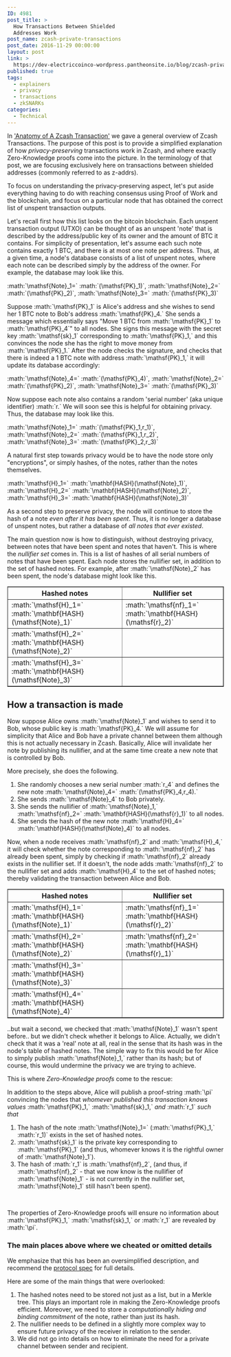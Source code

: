```yaml
---
ID: 4981
post_title: >
  How Transactions Between Shielded
  Addresses Work
post_name: zcash-private-transactions
post_date: 2016-11-29 00:00:00
layout: post
link: >
  https://dev-electriccoinco-wordpress.pantheonsite.io/blog/zcash-private-transactions/
published: true
tags:
  - explainers
  - privacy
  - transactions
  - zkSNARKs
categories:
  - Technical
---
```

<p>In <a class="reference external" href="/blog/anatomy-of-zcash/">'Anatomy of A Zcash Transaction'</a> we gave a general overview of Zcash Transactions. The purpose of this post is to provide a simplified explanation of how <em>privacy-preserving</em> transactions work in Zcash, and where exactly Zero-Knowledge proofs come into the picture. In the terminology of that post, we are focusing exclusively here on transactions between shielded addresses (commonly referred to as z-addrs).</p>
<p>To focus on understanding the privacy-preserving aspect, let's put aside everything having to do with reaching consensus using Proof of Work and the blockchain, and focus on a particular node that has obtained the correct list of unspent transaction outputs.</p>
<p>Let's recall first how this list looks on the bitcoin blockchain. Each unspent transaction output (UTXO) can be thought of as an unspent 'note' that is described by the address/public key of its owner and the amount of BTC it contains. For simplicity of presentation, let's assume each such note contains exactly 1 BTC, and there is at most one note per address. Thus, at a given time, a node's database consists of a list of unspent notes, where each note can be described simply by the address of the owner. For example, the database may look like this.</p>
<p>:math:`\mathsf{Note}_1=` :math:`(\mathsf{PK}_1)`, :math:`\mathsf{Note}_2=` :math:`(\mathsf{PK}_2)`, :math:`\mathsf{Note}_3=` :math:`(\mathsf{PK}_3)`</p>
<p>Suppose :math:`\mathsf{PK}_1` is Alice's address and she wishes to send her 1 BTC note to Bob's address :math:`\mathsf{PK}_4.` She sends a message which essentially says "Move 1 BTC from :math:`\mathsf{PK}_1` to :math:`\mathsf{PK}_4`" to all nodes. She signs this message with the secret key :math:`\mathsf{sk}_1` corresponding to :math:`\mathsf{PK}_1,` and this convinces the node she has the right to move money from :math:`\mathsf{PK}_1.` After the node checks the signature, and checks that there is indeed a 1 BTC note with address :math:`\mathsf{PK}_1,` it will update its database accordingly:</p>
<p>:math:`\mathsf{Note}_4=` :math:`(\mathsf{PK}_4)`, :math:`\mathsf{Note}_2=` :math:`(\mathsf{PK}_2)`, :math:`\mathsf{Note}_3=` :math:`(\mathsf{PK}_3)`</p>
<p>Now suppose each note also contains a random 'serial number' (aka unique identifier) :math:`r.` We will soon see this is helpful for obtaining privacy. Thus, the database may look like this.</p>
<p>:math:`\mathsf{Note}_1=` :math:`(\mathsf{PK}_1,r_1)`, :math:`\mathsf{Note}_2=` :math:`(\mathsf{PK}_1,r_2)`, :math:`\mathsf{Note}_3=` :math:`(\mathsf{PK}_2,r_3)`</p>
<p>A natural first step towards privacy would be to have the node store only "encryptions", or simply hashes, of the notes, rather than the notes themselves.</p>
<p>:math:`\mathsf{H}_1=` :math:`\mathbf{HASH}(\mathsf{Note}_1)`, :math:`\mathsf{H}_2=` :math:`\mathbf{HASH}(\mathsf{Note}_2)`, :math:`\mathsf{H}_3=` :math:`\mathbf{HASH}(\mathsf{Note}_3)`</p>
<p>As a second step to preserve privacy, the node will continue to store the hash of a note <em>even after it has been spent</em>. Thus, it is no longer a database of unspent notes, but rather a database of <em>all notes that ever existed</em>.</p>
<p>The main question now is how to distinguish, without destroying privacy, between notes that have been spent and notes that haven't. This is where the <em>nullifier set</em> comes in. This is a list of hashes of all serial numbers of notes that have been spent. Each node stores the nullifier set, in addition to the set of hashed notes. For example, after :math:`\mathsf{Note}_2` has been spent, the node's database might look like this.</p>
<table class="fixed-table docutils" border="1">
<colgroup>
<col width="53%">
<col width="47%"> </colgroup>
<thead valign="bottom">
<tr>
<th class="head">Hashed notes</th>
<th class="head">Nullifier set</th>
</tr>
</thead>
<tbody valign="top">
<tr>
<td>:math:`\mathsf{H}_1=` :math:`\mathbf{HASH}(\mathsf{Note}_1)`</td>
<td>:math:`\mathsf{nf}_1=` :math:`\mathbf{HASH}(\mathsf{r}_2)`</td>
</tr>
<tr>
<td>:math:`\mathsf{H}_2=` :math:`\mathbf{HASH}(\mathsf{Note}_2)`</td>
<td></td>
</tr>
<tr>
<td>:math:`\mathsf{H}_3=` :math:`\mathbf{HASH}(\mathsf{Note}_3)`</td>
<td></td>
</tr>
</tbody>
</table>
<h2>How a transaction is made</h2>
<p>Now suppose Alice owns :math:`\mathsf{Note}_1` and wishes to send it to Bob, whose public key is :math:`\mathsf{PK}_4.` We will assume for simplicity that Alice and Bob have a private channel between them although this is not actually necessary in Zcash. Basically, Alice will invalidate her note by publishing its nullifier, and at the same time create a new note that is controlled by Bob.</p>
<p>More precisely, she does the following.</p>
<ol>
<li>She randomly chooses a new serial number :math:`r_4` and defines the new note :math:`\mathsf{Note}_4=` :math:`(\mathsf{PK}_4,r_4).`</li>
<li>She sends :math:`\mathsf{Note}_4` to Bob privately.</li>
<li>She sends the nullifier of :math:`\mathsf{Note}_1,` :math:`\mathsf{nf}_2=` :math:`\mathbf{HASH}(\mathsf{r}_1)` to all nodes.</li>
<li>She sends the hash of the new note :math:`\mathsf{H}_4=` :math:`\mathbf{HASH}(\mathsf{Note}_4)` to all nodes.</li>
</ol>
<p>Now, when a node receives :math:`\mathsf{nf}_2` and :math:`\mathsf{H}_4,` it will check whether the note corresponding to :math:`\mathsf{nf}_2` has already been spent, simply by checking if :math:`\mathsf{nf}_2` already exists in the nullifier set. If it doesn't, the node adds :math:`\mathsf{nf}_2` to the nullifier set and adds :math:`\mathsf{H}_4` to the set of hashed notes; thereby validating the transaction between Alice and Bob.</p>
<table class="fixed-table docutils" border="1">
<colgroup>
<col width="53%">
<col width="47%"> </colgroup>
<thead valign="bottom">
<tr>
<th class="head">Hashed notes</th>
<th class="head">Nullifier set</th>
</tr>
</thead>
<tbody valign="top">
<tr>
<td>:math:`\mathsf{H}_1=` :math:`\mathbf{HASH}(\mathsf{Note}_1)`</td>
<td>:math:`\mathsf{nf}_1=` :math:`\mathbf{HASH}(\mathsf{r}_2)`</td>
</tr>
<tr>
<td>:math:`\mathsf{H}_2=` :math:`\mathbf{HASH}(\mathsf{Note}_2)`</td>
<td>:math:`\mathsf{nf}_2=` :math:`\mathbf{HASH}(\mathsf{r}_1)`</td>
</tr>
<tr>
<td>:math:`\mathsf{H}_3=` :math:`\mathbf{HASH}(\mathsf{Note}_3)`</td>
<td></td>
</tr>
<tr>
<td>:math:`\mathsf{H}_4=` :math:`\mathbf{HASH}(\mathsf{Note}_4)`</td>
<td></td>
</tr>
</tbody>
</table>
<p>..but wait a second, we checked that :math:`\mathsf{Note}_1` wasn't spent before.. but we didn't check whether it belongs to Alice. Actually, we didn't check that it was a 'real' note at all, real in the sense that its hash was in the node's table of hashed notes. The simple way to fix this would be for Alice to simply publish :math:`\mathsf{Note}_1,` rather than its hash; but of course, this would undermine the privacy we are trying to achieve.</p>
<p>This is where <em>Zero-Knowledge proofs</em> come to the rescue:</p>
<p>In addition to the steps above, Alice will publish a proof-string :math:`\pi` convincing the nodes that <em>whomever published this transaction knows values</em> :math:`\mathsf{PK}_1,` :math:`\mathsf{sk}_1,` <em>and</em> :math:`r_1` <em>such that </em></p>
<ol>
<li>The hash of the note :math:`\mathsf{Note}_1=` (:math:`\mathsf{PK}_1,` :math:`r_1)` exists in the set of hashed notes.</li>
<li>:math:`\mathsf{sk}_1` is the private key corresponding to :math:`\mathsf{PK}_1` (and thus, whomever knows it is the rightful owner of :math:`\mathsf{Note}_1`).</li>
<li>The hash of :math:`r_1` is :math:`\mathsf{nf}_2`, (and thus, if :math:`\mathsf{nf}_2` - that we now know is the nullifier of :math:`\mathsf{Note}_1` - is not currently in the nullifier set, :math:`\mathsf{Note}_1` still hasn't been spent).</li>
</ol>
<p>&nbsp;</p>
<p>The properties of Zero-Knowledge proofs will ensure no information about :math:`\mathsf{PK}_1,` :math:`\mathsf{sk}_1,` or :math:`r_1` are revealed by :math:`\pi`.</p>
<h3>The main places above where we cheated or omitted details</h3>
<p>We emphasize that this has been an oversimplified description, and recommend the <a class="reference external" href="https://github.com/zcash/zips/blob/master/protocol/protocol.pdf">protocol spec</a> for full details.</p>
<p>Here are some of the main things that were overlooked:</p>
<ol>
<li>The hashed notes need to be stored not just as a list, but in a Merkle tree. This plays an important role in making the Zero-Knowledge proofs efficient. Moreover, we need to store a <em>computationally hiding and binding commitment</em> of the note, rather than just its hash.</li>
<li>The nullifier needs to be defined in a slightly more complex way to ensure future privacy of the receiver in relation to the sender.</li>
<li>We did not go into details on how to eliminate the need for a private channel between sender and recipient.</li>
</ol>
